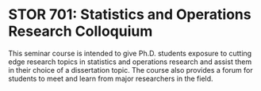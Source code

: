 # STOR 701: Statistics and Operations Research Colloquium

This seminar course is intended to give Ph.D. students exposure to cutting edge research topics in statistics and operations research and assist them in their choice of a dissertation topic. The course also provides a forum for students to meet and learn from major researchers in the field.